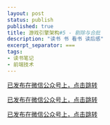 ```yaml
---
layout: post
status: publish
published: true
title: 游戏引擎架构#5 - 剔除与合批
description: "读书 书 看书 读后感"
excerpt_separator: ===
tags:
- 读书笔记
- 前端技术
---
```


[已发布在微信公众号上，点击跳转](https://mp.weixin.qq.com/s?__biz=MzU1ODY1ODY2NA==&mid=2247485541&idx=1&sn=1adc3d4bd3573b58dbc56e81be963abf&chksm=fc226d62cb55e474965abb9a2fbbff8eee8daaa2e541310279178af01984c0882060273fe026&token=546801700&lang=zh_CN#rd)

[已发布在微信公众号上，点击跳转](https://mp.weixin.qq.com/s?__biz=MzU1ODY1ODY2NA==&mid=2247485541&idx=1&sn=1adc3d4bd3573b58dbc56e81be963abf&chksm=fc226d62cb55e474965abb9a2fbbff8eee8daaa2e541310279178af01984c0882060273fe026&token=546801700&lang=zh_CN#rd)

[已发布在微信公众号上，点击跳转](https://mp.weixin.qq.com/s?__biz=MzU1ODY1ODY2NA==&mid=2247485541&idx=1&sn=1adc3d4bd3573b58dbc56e81be963abf&chksm=fc226d62cb55e474965abb9a2fbbff8eee8daaa2e541310279178af01984c0882060273fe026&token=546801700&lang=zh_CN#rd)


